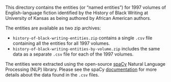 This directory contains the entities (or “named entities”) for 1997 volumes of English-language fiction identified by the History of Black Writing at University of Kansas as being authored by African American authors. 

The entities are available as two zip archives:

- `history-of-black-writing-entities.zip` contains a single `.csv` file containing all the entities for all 1997 volumes.
- `history-of-black-writing-entities-by-volume.zip` includes the same data as a separate `.csv` file for each of the 1997 volumes.

The entities were extracted using the open-source [spaCy](https://spacy.io) Natural Language Processing (NLP) library. Please see the spaCy [documentation](https://spacy.io/usage/linguistic-features/#named-entities) for more details about the data found in the `.csv` files.